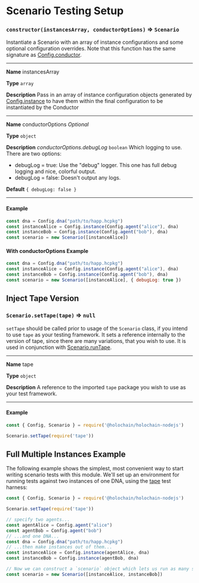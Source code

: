 # Scenario Testing Setup

### `constructor(instancesArray, conductorOptions)` => `Scenario`

Instantiate a Scenario with an array of instance configurations and some optional configuration overrides. Note that this function
has the same signature as [Config.conductor](./testing_configuration.md#full-conductor-configuration).

___
**Name** instancesArray

**Type** `array`

**Description** Pass in an array of instance configuration objects generated by [Config.instance](./testing_configuration.md#instances) to have them within the
final configuration to be instantiated by the Conductor
___
**Name** conductorOptions *Optional*

**Type** `object`

**Description** *conductorOptions.debugLog* `boolean` Which logging to use. There are two options:
- debugLog = true: Use the "debug" logger. This one has full debug logging and nice, colorful output.
- debugLog = false: Doesn't output any logs.

**Default** `{ debugLog: false }`
___

#### Example
```javascript
const dna = Config.dna("path/to/happ.hcpkg")
const instanceAlice = Config.instance(Config.agent("alice"), dna)
const instanceBob = Config.instance(Config.agent("bob"), dna)
const scenario = new Scenario([instanceAlice])
```

#### With conductorOptions Example
```javascript
const dna = Config.dna("path/to/happ.hcpkg")
const instanceAlice = Config.instance(Config.agent("alice"), dna)
const instanceBob = Config.instance(Config.agent("bob"), dna)
const scenario = new Scenario([instanceAlice], { debugLog: true })
```

## Inject Tape Version

### `Scenario.setTape(tape)` => `null`

`setTape` should be called prior to usage of the `Scenario` class, if you intend to use `tape` as your testing framework. It sets a reference internally to the version of tape, since there are many variations, that you wish to use. It is used in conjunction with [Scenario.runTape](./scenario_testing_running_tape.md).

___
**Name** tape

**Type** `object`

**Description** A reference to the imported `tape` package you wish to use as your test framework.
___

#### Example
```javascript
const { Config, Scenario } = require('@holochain/holochain-nodejs')

Scenario.setTape(require('tape'))
```

## Full Multiple Instances Example
The following example shows the simplest, most convenient way to start writing scenario tests with this module. We'll set up an environment for running tests against two instances of one DNA, using the [tape](https://github.com/substack/tape) test harness:
```javascript
const { Config, Scenario } = require('@holochain/holochain-nodejs')

Scenario.setTape(require('tape'))

// specify two agents...
const agentAlice = Config.agent("alice")
const agentBob = Config.agent("bob")
// ...and one DNA...
const dna = Config.dna("path/to/happ.hcpkg")
// ...then make instances out of them...
const instanceAlice = Config.instance(agentAlice, dna)
const instanceBob = Config.instance(agentBob, dna)

// Now we can construct a `scenario` object which lets us run as many scenario tests as we want involving the two instances we set up:
const scenario = new Scenario([instanceAlice, instanceBob])
```

